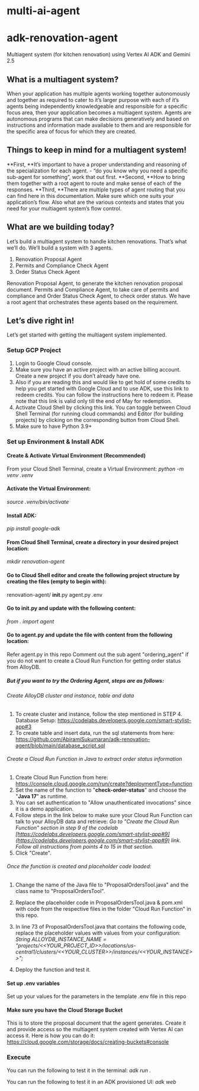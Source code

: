 # multi-ai-agent
# adk-renovation-agent
Multiagent system (for kitchen renovation) using Vertex AI ADK and Gemini 2.5

## What is a multiagent system?

When your application has multiple agents working together autonomously and together as required to cater to it’s larger purpose with each of it’s agents being independently knowledgeable and responsible for a specific focus area, then your application becomes a multiagent system. Agents are autonomous programs that can make decisions generatively and based on instructions and information made available to them and are responsible for the specific area of focus for which they are created.

## Things to keep in mind for a multiagent system!

**First, **It’s important to have a proper understanding and reasoning of the specialization for each agent. - “do you know why you need a specific sub-agent for something”, work that out first.
**Second, **How to bring them together with a root agent to route and make sense of each of the responses.
**Third, **There are multiple types of agent routing that you can find here in this documentation. Make sure which one suits your application’s flow. Also what are the various contexts and states that you need for your multiagent system’s flow control.

## What are we building today?
Let’s build a multiagent system to handle kitchen renovations. That’s what we’ll do. We’ll build a system with 3 agents. 

1. Renovation Proposal Agent
2. Permits and Compliance Check Agent
3. Order Status Check Agent

Renovation Proposal Agent, to generate the kitchen renovation proposal document. Permits and Compliance Agent, to take care of permits and compliance and Order Status Check Agent, to check order status. We have a root agent that orchestrates these agents based on the requirement.

## Let’s dive right in!
Let’s get started with getting the multiagent system implemented.

### Setup GCP Project

1. Login to Google Cloud console.  
2. Make sure you have an active project with an active billing account. Create a new project if you don’t already have one. 
3. Also if you are reading this and would like to get hold of some credits to help you get started with Google Cloud and to use ADK, use this link to redeem credits. You can follow the instructions here to redeem it. Please note that this link is valid only till the end of May for redemption.
4. Activate Cloud Shell by clicking this link. You can toggle between Cloud Shell Terminal (for running cloud commands) and Editor (for building projects) by clicking on the corresponding button from Cloud Shell.
5. Make sure to have Python 3.9+


### Set up Environment & Install ADK
#### Create & Activate Virtual Environment (Recommended)
From your Cloud Shell Terminal, create a Virtual Environment: 
_python -m venv .venv_

#### Activate the Virtual Environment:
_source .venv/bin/activate_

#### Install ADK:
_pip install google-adk_

#### From Cloud Shell Terminal, create a directory in your desired project location:
_mkdir renovation-agent_

#### Go to Cloud Shell editor and create the following project structure by creating the files (empty to begin with):
renovation-agent/
        __init__.py
        agent.py
        .env
        
#### Go to __init__.py and update with the following content:
_from . import agent_

#### Go to agent.py and update the file with content from the following location:
Refer agent.py in this repo
Comment out the sub agent "ordering_agent" if you do not want to create a Cloud Run Function for getting order status from AlloyDB.

##### But if you want to try the Ordering Agent, steps are as follows:

###### Create AlloyDB cluster and instance, table and data
1. To create cluster and instance, follow the step mentioned in STEP 4. Database Setup: https://codelabs.developers.google.com/smart-stylist-app#3
2. To create table and insert data, run the sql statements from here: https://github.com/AbiramiSukumaran/adk-renovation-agent/blob/main/database_script.sql

###### Create a Cloud Run Function in Java to extract order status information
1. Create Cloud Run Function from here: https://console.cloud.google.com/run/create?deploymentType=function
2. Set the name of the function to "**check-order-status**" and choose the "**Java 17**" as runtime. 
3. You can set authentication to "Allow unauthenticated invocations" since it is a demo application.
4. Follow steps in the link below to make sure your Cloud Run Function can talk to your AlloyDB data and retrieve:
        _Go to "Create the Cloud Run Function" section in step 9 of the codelab [https://codelabs.developers.google.com/smart-stylist-app#9](https://codelabs.developers.google.com/smart-stylist-app#9) link._
        _Follow all instructions from points 4 to 15 in that section._
5. Click "Create".

###### Once the function is created and placeholder code loaded:
1. Change the name of the Java file to "ProposalOrdersTool.java" and the class name to "ProposalOrdersTool". 
2. Replace the placeholder code in ProposalOrdersTool.java & pom.xml with code from the respective files in the folder "Cloud Run Function" in this repo. 
3. In line 73 of ProposalOrdersTool.java that contains the following code, replace the placeholder values with values from your configuration:
        _String ALLOYDB_INSTANCE_NAME = "projects/<<YOUR_PROJECT_ID>>/locations/us-central1/clusters/<<YOUR_CLUSTER>>/instances/<<YOUR_INSTANCE>>";_

4. Deploy the function and test it.

#### Set up .env variables
Set up your values for the parameters in the template .env file in this repo

#### Make sure you have the Cloud Storage Bucket
This is to store the proposal document that the agent generates.
Create it and provide access so the multiagent system created with Vertex AI can access it.
Here is how you can do it: https://cloud.google.com/storage/docs/creating-buckets#console

### Execute
You can run the following to test it in the terminal:
_adk run ._

You can run the following to test it in an ADK provisioned UI:
_adk web_

